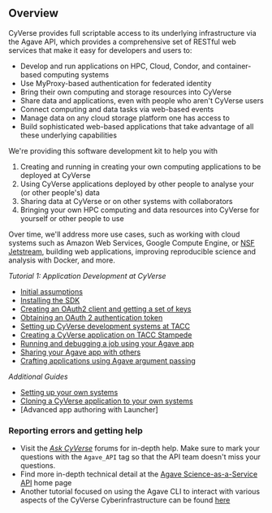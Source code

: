 Overview
--------

CyVerse provides full scriptable access to its underlying infrastructure via the Agave API, which provides a comprehensive set of RESTful web services that make it easy for developers and users to:
* Develop and run applications on HPC, Cloud, Condor, and container-based computing systems
* Use MyProxy-based authentication for federated identity
* Bring their own computing and storage resources into CyVerse
* Share data and applications, even with people who aren't CyVerse users
* Connect computing and data tasks via web-based events
* Manage data on any cloud storage platform one has access to
* Build sophisticated web-based applications that take advantage of all these underlying capabilities

We're providing this software development kit to help you with

1. Creating and running in creating your own computing applications to be deployed at CyVerse
2. Using CyVerse applications deployed by other people to analyse your (or other people's) data
3. Sharing data at CyVerse or on other systems with collaborators
4. Bringing your own HPC computing and data resources into CyVerse for yourself or other people to use

Over time, we'll address more use cases, such as working with cloud systems such as Amazon Web Services, Google Compute Engine, or [NSF Jetstream](https://use.jetstream-cloud.org/), building web applications, improving reproducible science and analysis with Docker, and more. 

*Tutorial 1: Application Development at CyVerse*
* [Initial assumptions](docs/iplant-assumptions.md)
* [Installing the SDK](docs/install-sdk.md)
* [Creating an OAuth2 client and getting a set of keys](docs/client-create.md)
* [Obtaining an OAuth 2 authentication token](docs/set-token.md)
* [Setting up CyVerse development systems at TACC](docs/iplant-systems.md)
* [Creating a CyVerse application on TACC Stampede](docs/iplant-first-app.md)
* [Running and debugging a job using your Agave app](docs/iplant-first-app-job.md)
* [Sharing your Agave app with others](docs/iplant-share-app.md)
* [Crafting applications using Agave argument passing](/docs/iplant-first-app-argpass.md)

*Additional Guides*
* [Setting up your own systems](docs/atmo-system.md)
* [Cloning a CyVerse application to your own systems](docs/iplant-clone-app.md)
* [Advanced app authoring with Launcher]

### Reporting errors and getting help
* Visit the *[Ask CyVerse](http://ask.cyverse.org/)* forums for in-depth help. Make sure to mark your questions with the ```Agave_API``` tag so that the API team doesn't miss your questions.
* Find more in-depth technical detail at the [Agave Science-as-a-Service API](http://agaveapi.co/) home page
* Another tutorial focused on using the Agave CLI to interact with various aspects of the CyVerse Cyberinfrastructure can be found [here](https://github.com/wjallen/using-agave)

